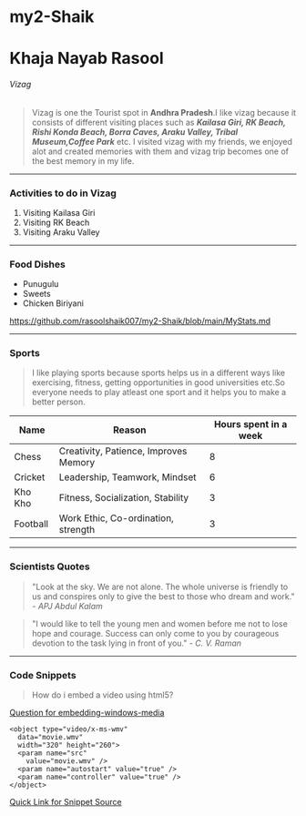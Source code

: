 # my2-Shaik
# Khaja Nayab Rasool
###### Vizag

> Vizag is one the Tourist spot in **Andhra Pradesh**.I like vizag because it consists of different visiting places such as ***Kailasa Giri, RK Beach, Rishi Konda Beach, Borra Caves, Araku Valley, Tribal Museum,Coffee Park*** etc.
I visited vizag with my friends, we enjoyed alot and created memories with them and vizag trip becomes one of the best memory in my life.

---

### Activities to do in Vizag
1. Visiting Kailasa Giri
2. Visiting RK Beach
3. Visiting Araku Valley

---

### Food Dishes
- Punugulu
- Sweets
- Chicken Biriyani

https://github.com/rasoolshaik007/my2-Shaik/blob/main/MyStats.md

---
### Sports

> I like playing sports because sports helps us in a different ways like exercising, fitness, getting opportunities in good universities etc.So everyone needs to play atleast one sport and it helps you to make a better person.

| Name |     Reason     |  Hours spent in a week  |
|------|----------------|-------------------------|
|Chess |Creativity, Patience, Improves Memory |  8  |
|Cricket |Leadership, Teamwork, Mindset |  6  |
|Kho Kho |Fitness, Socialization, Stability |  3  |
|Football |Work Ethic, Co-ordination, strength |  3  |

---

### Scientists Quotes

> "Look at the sky. We are not alone. The whole universe is friendly to us and conspires only to give the best to those who dream and work."  - *APJ Abdul Kalam*

> "I would like to tell the young men and women before me not to lose hope and courage. Success can only come to you by courageous devotion to the task lying in front of you."   - *C. V. Raman*

---

### Code Snippets

> How do i embed a video using html5?

[Question for embedding-windows-media](https://stackoverflow.com/questions/32032035/how-do-i-embed-a-video-using-html5)
```
<object type="video/x-ms-wmv" 
  data="movie.wmv" 
  width="320" height="260">
  <param name="src" 
    value="movie.wmv" />
  <param name="autostart" value="true" />
  <param name="controller" value="true" />
</object>

```
[Quick Link for Snippet Source](https://css-tricks.com/snippets/html/embedding-windows-media/)



